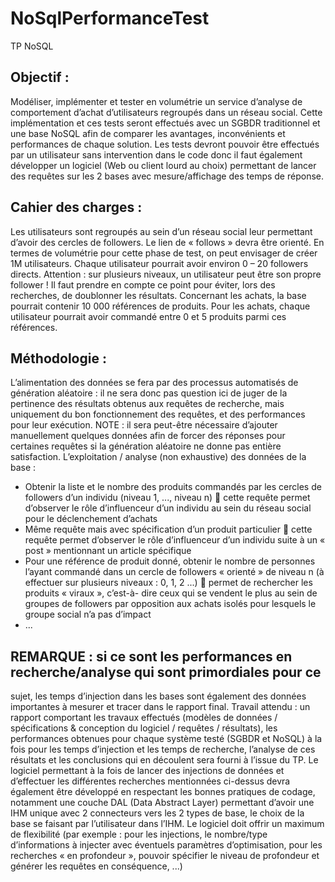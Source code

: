 # NoSqlPerformanceTest
TP NoSQL

## Objectif :

Modéliser, implémenter et tester en volumétrie un service d’analyse de comportement
d’achat d’utilisateurs regroupés dans un réseau social. Cette implémentation et ces tests
seront effectués avec un SGBDR traditionnel et une base NoSQL afin de comparer les
avantages, inconvénients et performances de chaque solution.
Les tests devront pouvoir être effectués par un utilisateur sans intervention dans le code
donc il faut également développer un logiciel (Web ou client lourd au choix) permettant de
lancer des requêtes sur les 2 bases avec mesure/affichage des temps de réponse.

## Cahier des charges :

Les utilisateurs sont regroupés au sein d’un réseau social leur permettant d’avoir des cercles
de followers. Le lien de « follows » devra être orienté. En termes de volumétrie pour cette
phase de test, on peut envisager de créer 1M utilisateurs. Chaque utilisateur pourrait avoir
environ 0 – 20 followers directs.
Attention : sur plusieurs niveaux, un utilisateur peut être son propre follower ! Il faut
prendre en compte ce point pour éviter, lors des recherches, de doublonner les résultats.
Concernant les achats, la base pourrait contenir 10 000 références de produits. Pour les
achats, chaque utilisateur pourrait avoir commandé entre 0 et 5 produits parmi ces
références.

## Méthodologie :

L’alimentation des données se fera par des processus automatisés de génération aléatoire :
il ne sera donc pas question ici de juger de la pertinence des résultats obtenus aux requêtes
de recherche, mais uniquement du bon fonctionnement des requêtes, et des performances
pour leur exécution.
NOTE : il sera peut-être nécessaire d’ajouter manuellement quelques données afin de forcer
des réponses pour certaines requêtes si la génération aléatoire ne donne pas entière
satisfaction.
L’exploitation / analyse (non exhaustive) des données de la base :
- Obtenir la liste et le nombre des produits commandés par les cercles de followers
d’un individu (niveau 1, ..., niveau n)  cette requête permet d’observer le rôle
d’influenceur d’un individu au sein du réseau social pour le déclenchement d’achats
- Même requête mais avec spécification d’un produit particulier  cette requête
permet d’observer le rôle d’influenceur d’un individu suite à un « post » mentionnant
un article spécifique
- Pour une référence de produit donné, obtenir le nombre de personnes l’ayant
commandé dans un cercle de followers « orienté » de niveau n (à effectuer sur
plusieurs niveaux : 0, 1, 2 ...)  permet de rechercher les produits « viraux », c’est-à-
dire ceux qui se vendent le plus au sein de groupes de followers par opposition aux
achats isolés pour lesquels le groupe social n’a pas d’impact
- ...

## REMARQUE : si ce sont les performances en recherche/analyse qui sont primordiales pour ce
sujet, les temps d’injection dans les bases sont également des données importantes à
mesurer et tracer dans le rapport final.
Travail attendu : un rapport comportant les travaux effectués (modèles de données /
spécifications & conception du logiciel / requêtes / résultats), les performances obtenues
pour chaque système testé (SGBDR et NoSQL) à la fois pour les temps d’injection et les
temps de recherche, l’analyse de ces résultats et les conclusions qui en découlent sera fourni
à l’issue du TP.
Le logiciel permettant à la fois de lancer des injections de données et d’effectuer les
différentes recherches mentionnées ci-dessus devra également être développé en
respectant les bonnes pratiques de codage, notamment une couche DAL (Data Abstract
Layer) permettant d’avoir une IHM unique avec 2 connecteurs vers les 2 types de base, le
choix de la base se faisant par l’utilisateur dans l’IHM. Le logiciel doit offrir un maximum de
flexibilité (par exemple : pour les injections, le nombre/type d’informations à injecter avec
éventuels paramètres d’optimisation, pour les recherches « en profondeur », pouvoir
spécifier le niveau de profondeur et générer les requêtes en conséquence, ...)
